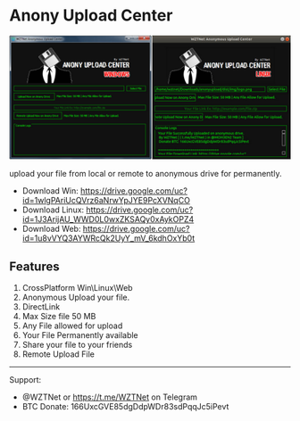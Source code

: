 # Anony Upload Center

![](https://raw.githubusercontent.com/WZTNet/Anony-Upload-Center/master/shot.jpg)

upload your file from local or remote to anonymous drive for permanently.

* Download Win: https://drive.google.com/uc?id=1wlgPAriUcQVrz6aNrwYpJYE9PcXVNqCO
* Download Linux: https://drive.google.com/uc?id=1J3ArijAU_WWD0L0wxZKSAQy0xAykOPZ4
* Download Web: https://drive.google.com/uc?id=1u8vVYQ3AYWRcQk2UyY_mV_6kdhOxYb0t

## Features
1. CrossPlatform Win\Linux\Web
2. Anonymous Upload your file.
3. DirectLink
4. Max Size file 50 MB
5. Any File allowed for upload
6. Your File Permanently available
7. Share your file to your friends
8. Remote Upload File

***
Support:
- @WZTNet or https://t.me/WZTNet on Telegram
- BTC Donate: 166UxcGVE85dgDdpWDr83sdPqqJc5iPevt
